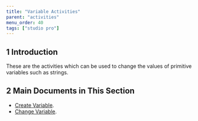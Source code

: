 ```yaml
---
title: "Variable Activities"
parent: "activities"
menu_order: 40
tags: ["studio pro"]
---
```


## 1 Introduction

These are the activities which can be used to change the values of primitive variables such as strings.

## 2 Main Documents in This Section

* [Create Variable](create-variable).
* [Change Variable](change-variable).
